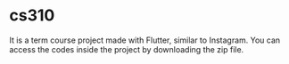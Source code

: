 # cs310
It is a term course project made with Flutter, similar to Instagram. 
You can access the codes inside the project by downloading the zip file.

